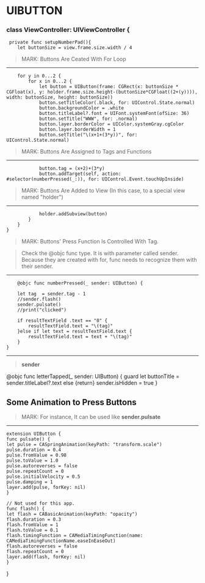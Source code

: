 # UIBUTTON

### class ViewController: UIViewController {


     private func setupNumberPad(){
        let buttonSize = view.frame.size.width / 4
        
        
> MARK: Buttons Are Ceated With For Loop
---

        for y in 0...2 {
            for x in 0...2 {
                let button = UIButton(frame: CGRect(x: buttonSize * CGFloat(x), y: holder.frame.size.height-(buttonSize*CGFloat((2+(y)))), width: buttonSize, height: buttonSize))
                button.setTitleColor(.black, for: UIControl.State.normal)
                button.backgroundColor = .white
                button.titleLabel?.font = UIFont.systemFont(ofSize: 36)
                button.setTitle("WWW", for: .normal)
                button.layer.borderColor = UIColor.systemGray.cgColor
                button.layer.borderWidth = 1
                button.setTitle("\(x+1+(3*y))", for: UIControl.State.normal)
                
> MARK: Buttons Are Assigned to Tags and Functions
---
                button.tag = (x+2)+(3*y)
                button.addTarget(self, action: #selector(numberPressed(_:)), for: UIControl.Event.touchUpInside)
                
> MARK: Buttons Are Added to View (In this case, to a special view named "holder")
---
                holder.addSubview(button)
            }
        }
    }
    

> MARK: Buttons' Press Function Is Controlled With Tag. 

> Check the @objc func type. It is with parameter called sender. Because they are created with for, func needs to recognize them with their sender.
---
        @objc func numberPressed(_ sender: UIButton) {
        
        let tag  = sender.tag - 1
        //sender.flash()
        sender.pulsate()
        //print("clicked")
        
        if resultTextField .text == "0" {
            resultTextField.text = "\(tag)"
        }else if let text = resultTextField.text {
            resultTextField.text = text + "\(tag)"
        }
    }

---

> **sender**

   @objc func letterTapped(_ sender: UIButton) {
        guard let buttonTitle = sender.titleLabel?.text else {return}
        sender.isHidden = true
    }
  
  
  
## Some Animation to Press Buttons
> MARK: For instance, It can be used like **sender.pulsate**
---

    extension UIButton {
    func pulsate() {
    let pulse = CASpringAnimation(keyPath: "transform.scale")
    pulse.duration = 0.4
    pulse.fromValue = 0.98
    pulse.toValue = 1.0
    pulse.autoreverses = false
    pulse.repeatCount = 0
    pulse.initialVelocity = 0.5
    pulse.damping = 1
    layer.add(pulse, forKey: nil)
    }

    // Not used for this app.
    func flash() {
    let flash = CABasicAnimation(keyPath: "opacity")
    flash.duration = 0.3
    flash.fromValue = 1
    flash.toValue = 0.1
    flash.timingFunction = CAMediaTimingFunction(name: CAMediaTimingFunctionName.easeInEaseOut)
    flash.autoreverses = false
    flash.repeatCount = 0
    layer.add(flash, forKey: nil)
    }
}
